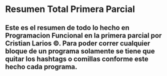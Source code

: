 # Resumen Total Primera Parcial
## Este es el resumen de todo lo hecho en Programacion Funcional en la primera parcial por Cristian Larios ©. Para poder correr cualquier bloque de un programa solamente se tiene que quitar los hashtags o comillas conforme este hecho cada programa.
